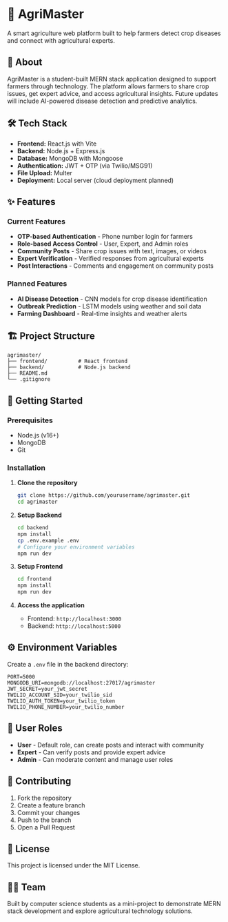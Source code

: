 # 🌾 AgriMaster

A smart agriculture web platform built to help farmers detect crop diseases and connect with agricultural experts.

## 📖 About

AgriMaster is a student-built MERN stack application designed to support farmers through technology. The platform allows farmers to share crop issues, get expert advice, and access agricultural insights. Future updates will include AI-powered disease detection and predictive analytics.

## 🛠 Tech Stack

- **Frontend:** React.js with Vite
- **Backend:** Node.js + Express.js
- **Database:** MongoDB with Mongoose
- **Authentication:** JWT + OTP (via Twilio/MSG91)
- **File Upload:** Multer
- **Deployment:** Local server (cloud deployment planned)

## ✨ Features

### Current Features
- **OTP-based Authentication** - Phone number login for farmers
- **Role-based Access Control** - User, Expert, and Admin roles
- **Community Posts** - Share crop issues with text, images, or videos
- **Expert Verification** - Verified responses from agricultural experts
- **Post Interactions** - Comments and engagement on community posts

### Planned Features
- **AI Disease Detection** - CNN models for crop disease identification
- **Outbreak Prediction** - LSTM models using weather and soil data
- **Farming Dashboard** - Real-time insights and weather alerts

## 🏗 Project Structure

```
agrimaster/
├── frontend/          # React frontend
├── backend/           # Node.js backend
├── README.md
└── .gitignore
```

## 🚀 Getting Started

### Prerequisites
- Node.js (v16+)
- MongoDB
- Git

### Installation

1. **Clone the repository**
   ```bash
   git clone https://github.com/yourusername/agrimaster.git
   cd agrimaster
   ```

2. **Setup Backend**
   ```bash
   cd backend
   npm install
   cp .env.example .env
   # Configure your environment variables
   npm run dev
   ```

3. **Setup Frontend**
   ```bash
   cd frontend
   npm install
   npm run dev
   ```

4. **Access the application**
   - Frontend: `http://localhost:3000`
   - Backend: `http://localhost:5000`

## ⚙️ Environment Variables

Create a `.env` file in the backend directory:

```env
PORT=5000
MONGODB_URI=mongodb://localhost:27017/agrimaster
JWT_SECRET=your_jwt_secret
TWILIO_ACCOUNT_SID=your_twilio_sid
TWILIO_AUTH_TOKEN=your_twilio_token
TWILIO_PHONE_NUMBER=your_twilio_number
```

## 👥 User Roles

- **User** - Default role, can create posts and interact with community
- **Expert** - Can verify posts and provide expert advice
- **Admin** - Can moderate content and manage user roles

## 🤝 Contributing

1. Fork the repository
2. Create a feature branch
3. Commit your changes
4. Push to the branch
5. Open a Pull Request

## 📄 License

This project is licensed under the MIT License.

## 👨‍💻 Team

Built by computer science students as a mini-project to demonstrate MERN stack development and explore agricultural technology solutions.